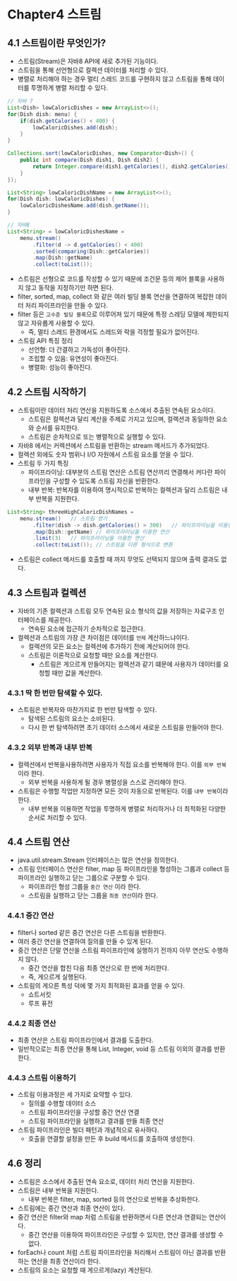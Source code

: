 # Chapter4 스트림 

## 4.1 스트림이란 무엇인가?

- 스트림(Stream)은 자바8 API에 새로 추가된 기능이다.
- 스트림을 통해 선언형으로 컬렉션 데이터를 처리할 수 있다.
- 병렬로 처리해야 하는 경우 멀티 스레드 코드를 구현하지 않고 스트림을 통해 데이터를 투명하게 병렬 처리할 수 있다.

```java
// 자바 7
List<Dish> lowCaloricDishes = new ArrayList<>();
for(Dish dish: menu) {
    if(dish.getCalories() < 400) {
        lowCaloricDishes.add(dish);
    }
}

Collections.sort(lowCaloricDishes, new Comparator<Dish>() {
    public int compare(Dish dish1, Dish dish2) {
        return Integer.compare(dish1.getCalories(), dish2.getCalories());
    }
});

List<String> lowCaloricDishName = new ArrayList<>();
for(Dish dish: lowCaloricDishes) {
    lowCaloricDishesName.add(dish.getName());
}

// 자바8
List<String> = lowCaloricDishesName = 
    menu.stream()
        .filter(d -> d.getCalories() < 400)
        .sorted(comparing(Dish::getCalories))
        .map(Dish::getName)
        .collect(toList());

```

- 스트림은 선형으로 코드를 작성할 수 있기 때문에 조건문 등의 제어 블록을 사용하지 않고 동작을 지정하기만 하면 된다.
- filter, sorted, map, collect 와 같은 여러 빌딩 블록 연산을 연결하여 복잡한 데이터 처리 파이프라인을 만들 수 있다.
- filter 등은 `고수준 빌딩 블록`으로 이루어져 있기 때문에 특정 스레딩 모델에 제한되지 않고 자유롭게 사용할 수 있다.
  - 즉, 멀티 스레드 환경에서도 스레드와 락을 걱정할 필요가 없어진다.
- 스트림 API 특징 정리
  - 선언형: 더 간결하고 가독성이 좋아진다.
  - 조립할 수 있음: 유연성이 좋아진다.
  - 병렬화: 성능이 좋아진다.

## 4.2 스트림 시작하기

- 스트림이란 데이터 처리 연산을 지원하도록 소스에서 추출된 연속된 요소이다.
  - 스트림은 컬렉션과 달리 계산을 주제로 가지고 있으며, 컬렉션과 동일하한 요소와 순서를 유지한다.
  - 스트림은 순차적으로 또는 병렬적으로 실행할 수 있다.
- 자바8 에서는 커렉션에서 스트림을 반환하는 stream 메서드가 추가되었다.
- 컬렉션 외에도 숫자 범위나 I/O 자원에서 스트림 요소를 얻을 수 있다.
- 스트림 두 가지 특징
  - 파이프라이닝: 대부분의 스트림 연산은 스트림 연산끼리 연결해서 커다란 파이프라인을 구성할 수 있도록 스트림 자신을 반환한다.
  - 내부 반복: 반복자를 이용하여 명시적으로 반복하는 컬렉션과 달리 스트림은 내부 반복을 지원한다.

```java
List<String> threeHighCaloricDishNames =
    menu.stream()   // 스트림 얻기
        .filter(dish -> dish.getCalories() > 300)   // 파이프라이닝을 이용한 연산
        .map(Dish::getName) // 파이프라이닝을 이용한 연산
        .limit(3)   // 파이프라이닝을 이용한 연산
        .collect(toList()); // 스트림을 다른 형식으로 변환
```

- 스트림은 collect 메서드를 호출할 때 까지 무엇도 선택되지 않으며 출력 결과도 없다.

## 4.3 스트림과 컬렉션

- 자바의 기존 컬렉션과 스트림 모두 연속된 요소 형식의 값을 저장하는 자료구조 인터페이스를 제공한다.
  - 연속된 요소에 접근하기 순차적으로 접근한다.
- 컬렉션과 스트림의 가장 큰 차이점은 데이터를 `언제` 계산하느냐이다.
  - 컬렉션의 모든 요소는 컬렉션에 추가하기 전에 계산되어야 한다.
  - 스트림은 이론적으로 요청할 때만 요소를 계산한다.
    - 스트림은 게으르게 만들어지는 컬렉션과 같기 떄문에 사용자가 데이터를 요청할 때만 값을 계산한다.

### 4.3.1 딱 한 번만 탐색할 수 있다.

- 스트림은 반복자와 마찬가지로 한 번만 탐색할 수 있다.
  - 탐색된 스트림의 요소는 소비된다.
  - 다시 한 번 탐색하려면 초기 데이터 소스에서 새로운 스트림을 만들어야 한다.

### 4.3.2 외부 반복과 내부 반복

- 컬렉션에서 반복을사용하려면 사용자가 직접 요소를 반복해야 한다. 이를 `외부 반복`이라 한다.
  - 외부 반복을 사용하게 될 경우 병렬성을 스스로 관리해야 한다.
- 스트림은 수행할 작업만 지정하면 모든 것이 자동으로 반복된다. 이를 `내부 반복`이라 한다.
  - 내부 반복을 이용하면 작업을 투명하게 병렬로 처리하거나 더 최적화된 다양한 순서로 처리할 수 있다.

## 4.4 스트림 연산

- java.util.stream.Stream 인터페이스는 많은 연산을 정의한다.
- 스트림 인터페이스 연산은 filter, map 등 파이프라인을 형성하는 그룹과 collect 등 파이프라인 실행하고 닫는 그룹으로 구분할 수 있다.
  - 파이프라인 형성 그룹을 `중간 연산` 이라 한다.
  - 스트림을 실행하고 닫는 그룹을 `최종 연산`이라 한다.

### 4.4.1 중간 연산

- filter나 sorted 같은 중간 연산은 다른 스트림을 반환한다.
- 여러 중간 연산을 연결하여 질의를 만들 수 있게 된다.
- 중간 연산은 단말 연산을 스트림 파이프라인에 실행하기 전까지 아무 연산도 수행하지 않다.
  - 중간 연산을 합친 다음 최종 연산으로 한 번에 처리한다.
  - 즉, 게으르게 실행된다.
- 스트림의 게으른 특성 덕에 몇 가지 최적화된 효과를 얻을 수 있다.
  - 쇼트서킷
  - 루프 퓨전

### 4.4.2 최종 연산

- 최종 연산은 스트림 파이프라인에서 결과를 도출한다.
- 일반적으로는 최종 연산을 통해 List, Integer, void 등 스트림 이외의 결과를 반환한다.

### 4.4.3 스트림 이용하기

- 스트림 이용과정은 세 가지로 요약할 수 있다.
  - 질의를 수행할 데이터 소스
  - 스트림 파이프라인을 구성할 중간 연산 연결
  - 스트림 파이프라인을 실행하고 결과를 만들 최종 연산
- 스트림 파이프라인은 빌더 패턴과 개념적으로 유사하다.
  - 호출을 연결할 설정을 만든 후 build 메서드를 호출하여 생성한다.

## 4.6 정리

- 스트림은 소스에서 추출된 연속 요소로, 데이터 처리 연산을 지원한다.
- 스트림은 내부 반복을 지원한다.
  - 내부 반복은 filter, map, sorted 등의 연산으로 반복을 추상화한다.
- 스트림에는 중간 연산과 최종 연산이 있다.
- 중간 연산은 filter와 map 처럼 스트림을 반환하면서 다른 연산과 연결되는 연산이다.
  - 중간 연산을 이용하여 파이프라인은 구성할 수 있지만, 연산 결과를 생성할 수 없다.
- forEach나 count 처럼 스트림 파이프라인을 처리해서 스트림이 아닌 결과를 반환하는 연산을 최종 연산이라 한다.
- 스트림의 요소는 요청할 때 게으르게(lazy) 계산된다.